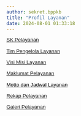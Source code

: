 ```yaml
---
author: sekret.bppkb
title: "Profil Layanan"
date: 2024-08-01 01:33:18
---
```

<p style="margin: 0cm; line-height: 1.1;"><span style="font-size: 10pt; font-family: arial, helvetica, sans-serif; color: black;"><a href="https://litbang.kalbarprov.go.id/master-profil-layanan/sk-pelayanan"><span style="vertical-align: inherit;"><span style="vertical-align: inherit;">SK Pelayanan</span></span></a></span></p>

<p style="margin: 0cm; line-height: 1.1;"><span style="font-size: 10pt; font-family: arial, helvetica, sans-serif;">&nbsp;</span></p>

<p style="margin: 0cm; font-variant-ligatures: normal; font-variant-caps: normal; orphans: 2; text-align: start; widows: 2; -webkit-text-stroke-width: 0px; text-decoration-thickness: initial; text-decoration-style: initial; text-decoration-color: initial; word-spacing: 0px; line-height: 1.1;"><span style="font-size: 10pt; font-family: arial, helvetica, sans-serif; color: black;"><a href="https://litbang.kalbarprov.go.id/master-profil-layanan/tim-pengelola-layanan"><span style="vertical-align: inherit;"><span style="vertical-align: inherit;">Tim Pengelola Layanan</span></span></a></span></p>

<p style="margin: 0cm; font-variant-ligatures: normal; font-variant-caps: normal; orphans: 2; text-align: start; widows: 2; -webkit-text-stroke-width: 0px; text-decoration-thickness: initial; text-decoration-style: initial; text-decoration-color: initial; word-spacing: 0px; line-height: 1.1;"><span style="font-size: 10pt; font-family: arial, helvetica, sans-serif;">&nbsp;</span></p>

<p style="margin: 0cm; font-variant-ligatures: normal; font-variant-caps: normal; orphans: 2; text-align: start; widows: 2; -webkit-text-stroke-width: 0px; text-decoration-thickness: initial; text-decoration-style: initial; text-decoration-color: initial; word-spacing: 0px; line-height: 1.1;"><span style="font-size: 10pt; font-family: arial, helvetica, sans-serif; color: black;"><a href="https://litbang.kalbarprov.go.id/master-profil-layanan/visi-misi-layanan"><span style="vertical-align: inherit;"><span style="vertical-align: inherit;">Visi Misi Layanan</span></span></a></span></p>

<p style="margin: 0cm; font-variant-ligatures: normal; font-variant-caps: normal; orphans: 2; text-align: start; widows: 2; -webkit-text-stroke-width: 0px; text-decoration-thickness: initial; text-decoration-style: initial; text-decoration-color: initial; word-spacing: 0px; line-height: 1.1;"><span style="font-size: 10pt; font-family: arial, helvetica, sans-serif;">&nbsp;</span></p>

<p style="margin: 0cm; font-variant-ligatures: normal; font-variant-caps: normal; orphans: 2; text-align: start; widows: 2; -webkit-text-stroke-width: 0px; text-decoration-thickness: initial; text-decoration-style: initial; text-decoration-color: initial; word-spacing: 0px; line-height: 1.1;"><span style="font-size: 10pt; font-family: arial, helvetica, sans-serif; color: black;"><a href="https://litbang.kalbarprov.go.id/master-profil-layanan/maklumat-pelayanan"><span style="vertical-align: inherit;"><span style="vertical-align: inherit;">Maklumat Pelayanan</span></span></a></span></p>

<p style="margin: 0cm; font-variant-ligatures: normal; font-variant-caps: normal; orphans: 2; text-align: start; widows: 2; -webkit-text-stroke-width: 0px; text-decoration-thickness: initial; text-decoration-style: initial; text-decoration-color: initial; word-spacing: 0px; line-height: 1.1;"><span style="font-size: 10pt; font-family: arial, helvetica, sans-serif;">&nbsp;</span></p>

<p style="margin: 0cm; font-variant-ligatures: normal; font-variant-caps: normal; orphans: 2; text-align: start; widows: 2; -webkit-text-stroke-width: 0px; text-decoration-thickness: initial; text-decoration-style: initial; text-decoration-color: initial; word-spacing: 0px; line-height: 1.1;"><span style="font-size: 10pt; font-family: arial, helvetica, sans-serif;"><a href="https://litbang.kalbarprov.go.id/master-profil-layanan/motto-dan-jadwal-layanan"><span style="color: black;"><span style="vertical-align: inherit;"><span style="vertical-align: inherit;">Motto dan Jadwal Layanan</span></span></span></a></span></p>

<p style="margin: 0cm; font-variant-ligatures: normal; font-variant-caps: normal; orphans: 2; text-align: start; widows: 2; -webkit-text-stroke-width: 0px; text-decoration-thickness: initial; text-decoration-style: initial; text-decoration-color: initial; word-spacing: 0px; line-height: 1.1;"><span style="font-size: 10pt; font-family: arial, helvetica, sans-serif; color: black;"><br /><a href="https://litbang.kalbarprov.go.id/master-profil-layanan/rekap-pelayanan"><span style="vertical-align: inherit;"><span style="vertical-align: inherit;">Rekap Pelayanan</span></span></a></span></p>

<p style="margin: 0cm; font-variant-ligatures: normal; font-variant-caps: normal; orphans: 2; text-align: start; widows: 2; -webkit-text-stroke-width: 0px; text-decoration-thickness: initial; text-decoration-style: initial; text-decoration-color: initial; word-spacing: 0px; line-height: 1.1;"><span style="font-size: 10pt; font-family: arial, helvetica, sans-serif;">&nbsp;</span></p>

<p style="margin: 0cm; line-height: 1.1;"><span style="font-size: 10pt; font-family: arial, helvetica, sans-serif; color: black;"><a href="https://litbang.kalbarprov.go.id/master-profil-layanan/galeri-pelayanan"><span style="vertical-align: inherit;"><span style="vertical-align: inherit;">Galeri Pelayanan</span></span></a></span></p>

<p style="line-height: 1.1;"><span style="font-size: 10pt; font-family: arial, helvetica, sans-serif;">&nbsp;</span></p>

<p style="line-height: 1.1;"><span style="font-size: 10pt; font-family: arial, helvetica, sans-serif;">&nbsp;</span></p>
